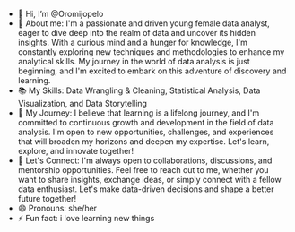 - 👋 Hi, I’m @Oromijopelo
- 👀 About me: I'm a passionate and driven young female data analyst, eager to dive deep into the realm of data and uncover its hidden insights. With a curious mind and a hunger for knowledge, I'm constantly exploring new techniques and methodologies to enhance my analytical skills. My journey in the world of data analysis is just beginning, and I'm excited to embark on this adventure of discovery and learning.
- 📚 My Skills: Data Wrangling & Cleaning, Statistical Analysis, Data Visualization, and Data Storytelling
- 🌱 My Journey: I believe that learning is a lifelong journey, and I'm committed to continuous growth and development in the field of data analysis. I'm open to new opportunities, challenges, and experiences that will broaden my horizons and deepen my expertise. Let's learn, explore, and innovate together!
- 🚀 Let's Connect: I'm always open to collaborations, discussions, and mentorship opportunities. Feel free to reach out to me, whether you want to share insights, exchange ideas, or simply connect with a fellow data enthusiast. Let's make data-driven decisions and shape a better future together!
- 😄 Pronouns: she/her
- ⚡ Fun fact: i love learning new things

<!---
Oromijopelo/Oromijopelo is a ✨ special ✨ repository because its `README.md` (this file) appears on your GitHub profile.
You can click the Preview link to take a look at your changes.
--->
